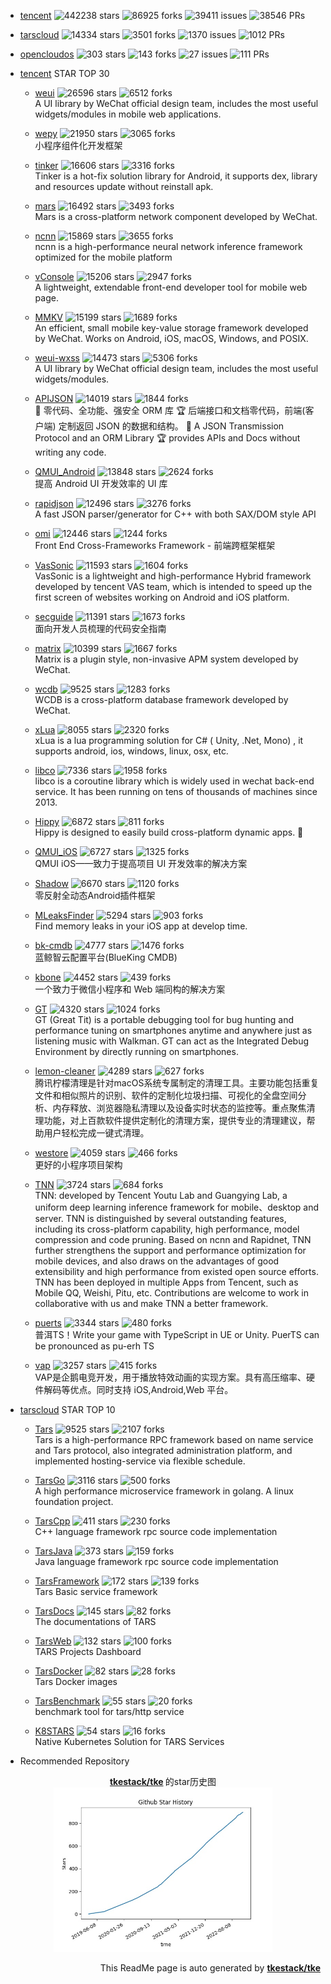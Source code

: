 
+ [tencent](https://github.com/tencent)
![442238 stars](https://img.shields.io/badge/Stars-442238-green)
![86925 forks](https://img.shields.io/badge/Forks-86925-green)
![39411 issues](https://img.shields.io/badge/Issues-39411-green)
![38546 PRs](https://img.shields.io/badge/PRs-38546-green)

+ [tarscloud](https://github.com/tarscloud)
![14334 stars](https://img.shields.io/badge/Stars-14334-green)
![3501 forks](https://img.shields.io/badge/Forks-3501-green)
![1370 issues](https://img.shields.io/badge/Issues-1370-green)
![1012 PRs](https://img.shields.io/badge/PRs-1012-green)

+ [opencloudos](https://github.com/opencloudos)
![303 stars](https://img.shields.io/badge/Stars-303-green)
![143 forks](https://img.shields.io/badge/Forks-143-green)
![27 issues](https://img.shields.io/badge/Issues-27-green)
![111 PRs](https://img.shields.io/badge/PRs-111-green)



+ [tencent](https://github.com/tencent) STAR TOP 30
    
    + [weui](https://github.com/tencent/weui) 
    ![26596 stars](https://img.shields.io/badge/Stars-26596-green)
    ![6512 forks](https://img.shields.io/badge/Forks-6512-green)  
    A UI library by WeChat official design team, includes the most useful widgets/modules in mobile web applications.
    
    + [wepy](https://github.com/tencent/wepy) 
    ![21950 stars](https://img.shields.io/badge/Stars-21950-green)
    ![3065 forks](https://img.shields.io/badge/Forks-3065-green)  
    小程序组件化开发框架
    
    + [tinker](https://github.com/tencent/tinker) 
    ![16606 stars](https://img.shields.io/badge/Stars-16606-green)
    ![3316 forks](https://img.shields.io/badge/Forks-3316-green)  
    Tinker is a hot-fix solution library for Android, it supports dex, library and resources update without reinstall apk.
    
    + [mars](https://github.com/tencent/mars) 
    ![16492 stars](https://img.shields.io/badge/Stars-16492-green)
    ![3493 forks](https://img.shields.io/badge/Forks-3493-green)  
    Mars is a cross-platform network component  developed by WeChat.
    
    + [ncnn](https://github.com/tencent/ncnn) 
    ![15869 stars](https://img.shields.io/badge/Stars-15869-green)
    ![3655 forks](https://img.shields.io/badge/Forks-3655-green)  
    ncnn is a high-performance neural network inference framework optimized for the mobile platform
    
    + [vConsole](https://github.com/tencent/vConsole) 
    ![15206 stars](https://img.shields.io/badge/Stars-15206-green)
    ![2947 forks](https://img.shields.io/badge/Forks-2947-green)  
    A lightweight, extendable front-end developer tool for mobile web page.
    
    + [MMKV](https://github.com/tencent/MMKV) 
    ![15199 stars](https://img.shields.io/badge/Stars-15199-green)
    ![1689 forks](https://img.shields.io/badge/Forks-1689-green)  
    An efficient, small mobile key-value storage framework developed by WeChat. Works on Android, iOS, macOS, Windows, and POSIX.
    
    + [weui-wxss](https://github.com/tencent/weui-wxss) 
    ![14473 stars](https://img.shields.io/badge/Stars-14473-green)
    ![5306 forks](https://img.shields.io/badge/Forks-5306-green)  
    A UI library by WeChat official design team, includes the most useful widgets/modules.
    
    + [APIJSON](https://github.com/tencent/APIJSON) 
    ![14019 stars](https://img.shields.io/badge/Stars-14019-green)
    ![1844 forks](https://img.shields.io/badge/Forks-1844-green)  
    🚀 零代码、全功能、强安全 ORM 库 🏆 后端接口和文档零代码，前端(客户端) 定制返回 JSON 的数据和结构。 🚀 A JSON Transmission Protocol and an ORM Library  🏆 provides APIs and Docs without writing any code.
    
    + [QMUI_Android](https://github.com/tencent/QMUI_Android) 
    ![13848 stars](https://img.shields.io/badge/Stars-13848-green)
    ![2624 forks](https://img.shields.io/badge/Forks-2624-green)  
    提高 Android UI 开发效率的 UI 库
    
    + [rapidjson](https://github.com/tencent/rapidjson) 
    ![12496 stars](https://img.shields.io/badge/Stars-12496-green)
    ![3276 forks](https://img.shields.io/badge/Forks-3276-green)  
    A fast JSON parser/generator for C++ with both SAX/DOM style API
    
    + [omi](https://github.com/tencent/omi) 
    ![12446 stars](https://img.shields.io/badge/Stars-12446-green)
    ![1244 forks](https://img.shields.io/badge/Forks-1244-green)  
     Front End Cross-Frameworks Framework - 前端跨框架框架
    
    + [VasSonic](https://github.com/tencent/VasSonic) 
    ![11593 stars](https://img.shields.io/badge/Stars-11593-green)
    ![1604 forks](https://img.shields.io/badge/Forks-1604-green)  
    VasSonic is a lightweight and high-performance Hybrid framework developed by tencent VAS team, which is intended to speed up the first screen of websites working on Android and iOS platform. 
    
    + [secguide](https://github.com/tencent/secguide) 
    ![11391 stars](https://img.shields.io/badge/Stars-11391-green)
    ![1673 forks](https://img.shields.io/badge/Forks-1673-green)  
    面向开发人员梳理的代码安全指南
    
    + [matrix](https://github.com/tencent/matrix) 
    ![10399 stars](https://img.shields.io/badge/Stars-10399-green)
    ![1667 forks](https://img.shields.io/badge/Forks-1667-green)  
    Matrix is a plugin style, non-invasive APM system developed by WeChat.
    
    + [wcdb](https://github.com/tencent/wcdb) 
    ![9525 stars](https://img.shields.io/badge/Stars-9525-green)
    ![1283 forks](https://img.shields.io/badge/Forks-1283-green)  
    WCDB is a cross-platform database framework developed by WeChat.
    
    + [xLua](https://github.com/tencent/xLua) 
    ![8055 stars](https://img.shields.io/badge/Stars-8055-green)
    ![2320 forks](https://img.shields.io/badge/Forks-2320-green)  
    xLua is a lua programming solution for  C# ( Unity, .Net, Mono) , it supports android, ios, windows, linux, osx, etc.
    
    + [libco](https://github.com/tencent/libco) 
    ![7336 stars](https://img.shields.io/badge/Stars-7336-green)
    ![1958 forks](https://img.shields.io/badge/Forks-1958-green)  
    libco is a coroutine library which is widely used in wechat  back-end service. It has been running on tens of thousands of machines since 2013.
    
    + [Hippy](https://github.com/tencent/Hippy) 
    ![6872 stars](https://img.shields.io/badge/Stars-6872-green)
    ![811 forks](https://img.shields.io/badge/Forks-811-green)  
    Hippy is designed to easily build cross-platform dynamic apps. 👏
    
    + [QMUI_iOS](https://github.com/tencent/QMUI_iOS) 
    ![6727 stars](https://img.shields.io/badge/Stars-6727-green)
    ![1325 forks](https://img.shields.io/badge/Forks-1325-green)  
    QMUI iOS——致力于提高项目 UI 开发效率的解决方案
    
    + [Shadow](https://github.com/tencent/Shadow) 
    ![6670 stars](https://img.shields.io/badge/Stars-6670-green)
    ![1120 forks](https://img.shields.io/badge/Forks-1120-green)  
    零反射全动态Android插件框架
    
    + [MLeaksFinder](https://github.com/tencent/MLeaksFinder) 
    ![5294 stars](https://img.shields.io/badge/Stars-5294-green)
    ![903 forks](https://img.shields.io/badge/Forks-903-green)  
    Find memory leaks in your iOS app at develop time.
    
    + [bk-cmdb](https://github.com/tencent/bk-cmdb) 
    ![4777 stars](https://img.shields.io/badge/Stars-4777-green)
    ![1476 forks](https://img.shields.io/badge/Forks-1476-green)  
    蓝鲸智云配置平台(BlueKing CMDB)
    
    + [kbone](https://github.com/tencent/kbone) 
    ![4452 stars](https://img.shields.io/badge/Stars-4452-green)
    ![439 forks](https://img.shields.io/badge/Forks-439-green)  
    一个致力于微信小程序和 Web 端同构的解决方案
    
    + [GT](https://github.com/tencent/GT) 
    ![4320 stars](https://img.shields.io/badge/Stars-4320-green)
    ![1024 forks](https://img.shields.io/badge/Forks-1024-green)  
    GT (Great Tit) is a portable debugging tool for bug hunting and performance tuning on smartphones anytime and anywhere just as listening music with Walkman. GT can act as the Integrated Debug Environment by directly running on smartphones.
    
    + [lemon-cleaner](https://github.com/tencent/lemon-cleaner) 
    ![4289 stars](https://img.shields.io/badge/Stars-4289-green)
    ![627 forks](https://img.shields.io/badge/Forks-627-green)  
    腾讯柠檬清理是针对macOS系统专属制定的清理工具。主要功能包括重复文件和相似照片的识别、软件的定制化垃圾扫描、可视化的全盘空间分析、内存释放、浏览器隐私清理以及设备实时状态的监控等。重点聚焦清理功能，对上百款软件提供定制化的清理方案，提供专业的清理建议，帮助用户轻松完成一键式清理。
    
    + [westore](https://github.com/tencent/westore) 
    ![4059 stars](https://img.shields.io/badge/Stars-4059-green)
    ![466 forks](https://img.shields.io/badge/Forks-466-green)  
    更好的小程序项目架构
    
    + [TNN](https://github.com/tencent/TNN) 
    ![3724 stars](https://img.shields.io/badge/Stars-3724-green)
    ![684 forks](https://img.shields.io/badge/Forks-684-green)  
    TNN: developed by Tencent Youtu Lab and Guangying Lab, a uniform deep learning inference framework for mobile、desktop and server. TNN is distinguished by several outstanding features, including its cross-platform capability, high performance, model compression and code pruning. Based on ncnn and Rapidnet, TNN further strengthens the support and performance optimization for mobile devices, and also draws on the advantages of good extensibility and high performance from existed open source efforts. TNN has been deployed in multiple Apps from Tencent, such as Mobile QQ, Weishi, Pitu, etc. Contributions are welcome to work in collaborative with us and make TNN a better framework. 
    
    + [puerts](https://github.com/tencent/puerts) 
    ![3344 stars](https://img.shields.io/badge/Stars-3344-green)
    ![480 forks](https://img.shields.io/badge/Forks-480-green)  
    普洱TS！Write your game with TypeScript in UE or Unity. PuerTS can be pronounced as pu-erh TS
    
    + [vap](https://github.com/tencent/vap) 
    ![3257 stars](https://img.shields.io/badge/Stars-3257-green)
    ![415 forks](https://img.shields.io/badge/Forks-415-green)  
    VAP是企鹅电竞开发，用于播放特效动画的实现方案。具有高压缩率、硬件解码等优点。同时支持 iOS,Android,Web 平台。
    

+ [tarscloud](https://github.com/tarscloud) STAR TOP 10
    
    + [Tars](https://github.com/tarscloud/Tars) 
    ![9525 stars](https://img.shields.io/badge/Stars-9525-green)
    ![2107 forks](https://img.shields.io/badge/Forks-2107-green)  
    Tars is a high-performance RPC framework based on name service and Tars protocol, also integrated administration platform, and implemented hosting-service via flexible schedule.
    
    + [TarsGo](https://github.com/tarscloud/TarsGo) 
    ![3116 stars](https://img.shields.io/badge/Stars-3116-green)
    ![500 forks](https://img.shields.io/badge/Forks-500-green)  
    A  high performance microservice  framework  in golang. A linux foundation project.
    
    + [TarsCpp](https://github.com/tarscloud/TarsCpp) 
    ![411 stars](https://img.shields.io/badge/Stars-411-green)
    ![230 forks](https://img.shields.io/badge/Forks-230-green)  
    C++ language framework rpc source code implementation
    
    + [TarsJava](https://github.com/tarscloud/TarsJava) 
    ![373 stars](https://img.shields.io/badge/Stars-373-green)
    ![159 forks](https://img.shields.io/badge/Forks-159-green)  
    Java language framework rpc source code implementation
    
    + [TarsFramework](https://github.com/tarscloud/TarsFramework) 
    ![172 stars](https://img.shields.io/badge/Stars-172-green)
    ![139 forks](https://img.shields.io/badge/Forks-139-green)  
    Tars Basic service framework
    
    + [TarsDocs](https://github.com/tarscloud/TarsDocs) 
    ![145 stars](https://img.shields.io/badge/Stars-145-green)
    ![82 forks](https://img.shields.io/badge/Forks-82-green)  
    The documentations of TARS
    
    + [TarsWeb](https://github.com/tarscloud/TarsWeb) 
    ![132 stars](https://img.shields.io/badge/Stars-132-green)
    ![100 forks](https://img.shields.io/badge/Forks-100-green)  
    TARS Projects Dashboard
    
    + [TarsDocker](https://github.com/tarscloud/TarsDocker) 
    ![82 stars](https://img.shields.io/badge/Stars-82-green)
    ![28 forks](https://img.shields.io/badge/Forks-28-green)  
    Tars Docker  images
    
    + [TarsBenchmark](https://github.com/tarscloud/TarsBenchmark) 
    ![55 stars](https://img.shields.io/badge/Stars-55-green)
    ![20 forks](https://img.shields.io/badge/Forks-20-green)  
    benchmark tool for tars/http service
    
    + [K8STARS](https://github.com/tarscloud/K8STARS) 
    ![54 stars](https://img.shields.io/badge/Stars-54-green)
    ![16 forks](https://img.shields.io/badge/Forks-16-green)  
    Native Kubernetes  Solution for TARS Services
    


+ Recommended Repository  
<p align="center">
      <strong>
        <a href="https://github.com/tkestack/tke" target="_blank">tkestack/tke</a>
      </strong>  的star历史图
  <br>
  <img src="https://raw.githubusercontent.com/ButterAndButterfly/GithubTools/master/data/stars_history.jpg" width="350px"></img>    
</p>

<p align="right">
      This ReadMe page is auto generated by 
      <strong>
        <a href="https://github.com/tkestack/tke" target="_blank">tkestack/tke</a><br>
      </strong>   
</p>